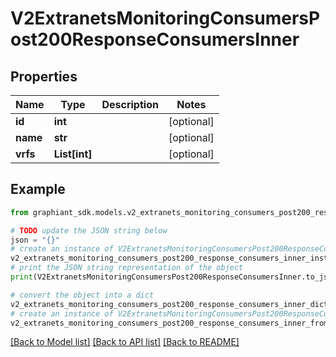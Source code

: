 # V2ExtranetsMonitoringConsumersPost200ResponseConsumersInner


## Properties

Name | Type | Description | Notes
------------ | ------------- | ------------- | -------------
**id** | **int** |  | [optional] 
**name** | **str** |  | [optional] 
**vrfs** | **List[int]** |  | [optional] 

## Example

```python
from graphiant_sdk.models.v2_extranets_monitoring_consumers_post200_response_consumers_inner import V2ExtranetsMonitoringConsumersPost200ResponseConsumersInner

# TODO update the JSON string below
json = "{}"
# create an instance of V2ExtranetsMonitoringConsumersPost200ResponseConsumersInner from a JSON string
v2_extranets_monitoring_consumers_post200_response_consumers_inner_instance = V2ExtranetsMonitoringConsumersPost200ResponseConsumersInner.from_json(json)
# print the JSON string representation of the object
print(V2ExtranetsMonitoringConsumersPost200ResponseConsumersInner.to_json())

# convert the object into a dict
v2_extranets_monitoring_consumers_post200_response_consumers_inner_dict = v2_extranets_monitoring_consumers_post200_response_consumers_inner_instance.to_dict()
# create an instance of V2ExtranetsMonitoringConsumersPost200ResponseConsumersInner from a dict
v2_extranets_monitoring_consumers_post200_response_consumers_inner_from_dict = V2ExtranetsMonitoringConsumersPost200ResponseConsumersInner.from_dict(v2_extranets_monitoring_consumers_post200_response_consumers_inner_dict)
```
[[Back to Model list]](../README.md#documentation-for-models) [[Back to API list]](../README.md#documentation-for-api-endpoints) [[Back to README]](../README.md)


